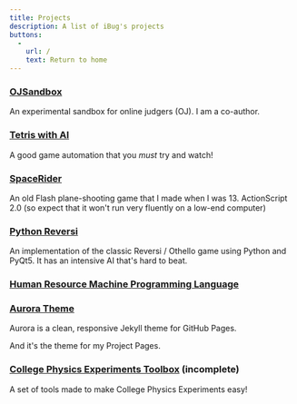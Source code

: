 ```yaml
---
title: Projects
description: A list of iBug's projects
buttons:
  -
    url: /
    text: Return to home
---
```


### [OJSandbox](https://github.com/taoky/OJSandbox)
An experimental sandbox for online judgers (OJ). I am a co-author.

### [Tetris with AI](/TetrisAI)
A good game automation that you *must* try and watch!

### [SpaceRider](/SpaceRider)
An old Flash plane-shooting game that I made when I was 13. ActionScript 2.0 (so expect that it won't run very fluently on a low-end computer)

### [Python Reversi](/PyReversi)
An implementation of the classic Reversi / Othello game using Python and PyQt5. It has an intensive AI that's hard to beat.

### [Human Resource Machine Programming Language](/HRM)

### [Aurora Theme](/aurora-theme)
Aurora is a clean, responsive Jekyll theme for GitHub Pages.

And it's the theme for my Project Pages.

### [College Physics Experiments Toolbox](/CPE-Toolbox) (incomplete)
A set of tools made to make College Physics Experiments easy!
